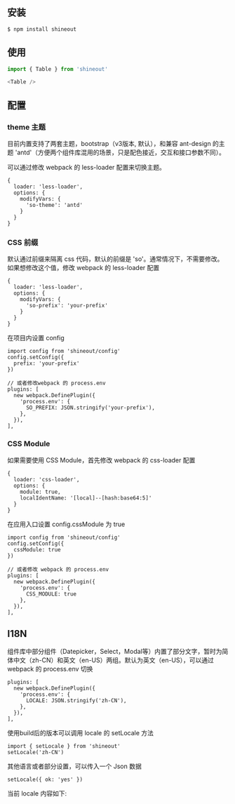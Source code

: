 ## 安装
```
$ npm install shineout
```

## 使用
``` js
import { Table } from 'shineout'

<Table />
```

## 配置

### theme 主题

目前内置支持了两套主题，bootstrap（v3版本, 默认），和兼容 ant-design 的主题 'antd'（方便两个组件库混用的场景，只是配色接近，交互和接口参数不同）。

可以通过修改 webpack 的 less-loader 配置来切换主题。
```
{
  loader: 'less-loader',
  options: {
    modifyVars: {
      'so-theme': 'antd'
    }
  }
}
```

### CSS 前缀

默认通过前缀来隔离 css 代码，默认的前缀是 'so'。通常情况下，不需要修改。如果想修改这个值，修改 webpack 的 less-loader 配置
```
{
  loader: 'less-loader',
  options: {
    modifyVars: {
      'so-prefix': 'your-prefix'
    }
  }
}
``` 

在项目内设置 config

```
import config from 'shineout/config'
config.setConfig({
  prefix: 'your-prefix'
})
```
```
// 或者修改webpack 的 process.env
plugins: [
  new webpack.DefinePlugin({
    'process.env': {
      SO_PREFIX: JSON.stringify('your-prefix'),
    },
  }),
],
```

### CSS Module

如果需要使用 CSS Module，首先修改 webpack 的 css-loader 配置
```
{
  loader: 'css-loader',
  options: {
    module: true,
    localIdentName: '[local]--[hash:base64:5]'
  }
}
```

在应用入口设置 config.cssModule 为 true
```
import config from 'shineout/config'
config.setConfig({
  cssModule: true
})

```
```
// 或者修改 webpack 的 process.env
plugins: [
  new webpack.DefinePlugin({
    'process.env': {
      CSS_MODULE: true
    },
  }),
],
```


## I18N

组件库中部分组件（Datepicker，Select，Modal等）内置了部分文字，暂时为简体中文（zh-CN）和英文（en-US）两组。默认为英文（en-US），可以通过 webpack 的 process.env 切换
```
plugins: [
  new webpack.DefinePlugin({
    'process.env': {
      LOCALE: JSON.stringify('zh-CN'),
    },
  }),
],
```

使用build后的版本可以调用 locale 的 setLocale 方法

```
import { setLocale } from 'shineout'
setLocale('zh-CN')
```

其他语言或者部分设置，可以传入一个 Json 数据

```
setLocale({ ok: 'yes' })
```

当前 locale 内容如下:

<example name="locale" />